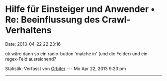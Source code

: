Hilfe für Einsteiger und Anwender • Re: Beeinflussung des Crawl-Verhaltens
==========================================================================

Date: 2013-04-22 22:23:16

ok wäre dann so ein radio-button \'matche in\' (und die Felder) und ein
regex-Feld ausreichend?

Statistik: Verfasst von
[Orbiter](http://forum.yacy-websuche.de/memberlist.php?mode=viewprofile&u=2)
--- Mo Apr 22, 2013 9:23 pm

------------------------------------------------------------------------
